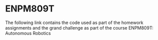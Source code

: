 # ENPM809T
The following link contains the code used as part of the homework assignments and the grand challenge as part of the course ENPM809T: Autonomous Robotics
